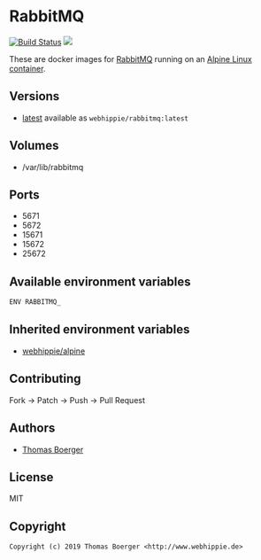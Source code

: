 # RabbitMQ

[![Build Status](https://cloud.drone.io/api/badges/dockhippie/rabbitmq/status.svg)](https://cloud.drone.io/dockhippie/rabbitmq)
[![](https://images.microbadger.com/badges/image/webhippie/rabbitmq.svg)](https://microbadger.com/images/webhippie/rabbitmq "Get your own image badge on microbadger.com")

These are docker images for [RabbitMQ](https://www.rabbitmq.com/) running on an [Alpine Linux container](https://registry.hub.docker.com/u/webhippie/alpine/).


## Versions

* [latest](./latest) available as `webhippie/rabbitmq:latest`


## Volumes

* /var/lib/rabbitmq


## Ports

* 5671
* 5672
* 15671
* 15672
* 25672


## Available environment variables

```bash
ENV RABBITMQ_
```


## Inherited environment variables

* [webhippie/alpine](https://github.com/dockhippie/alpine#available-environment-variables)


## Contributing

Fork -> Patch -> Push -> Pull Request


## Authors

* [Thomas Boerger](https://github.com/tboerger)


## License

MIT


## Copyright

```
Copyright (c) 2019 Thomas Boerger <http://www.webhippie.de>
```
